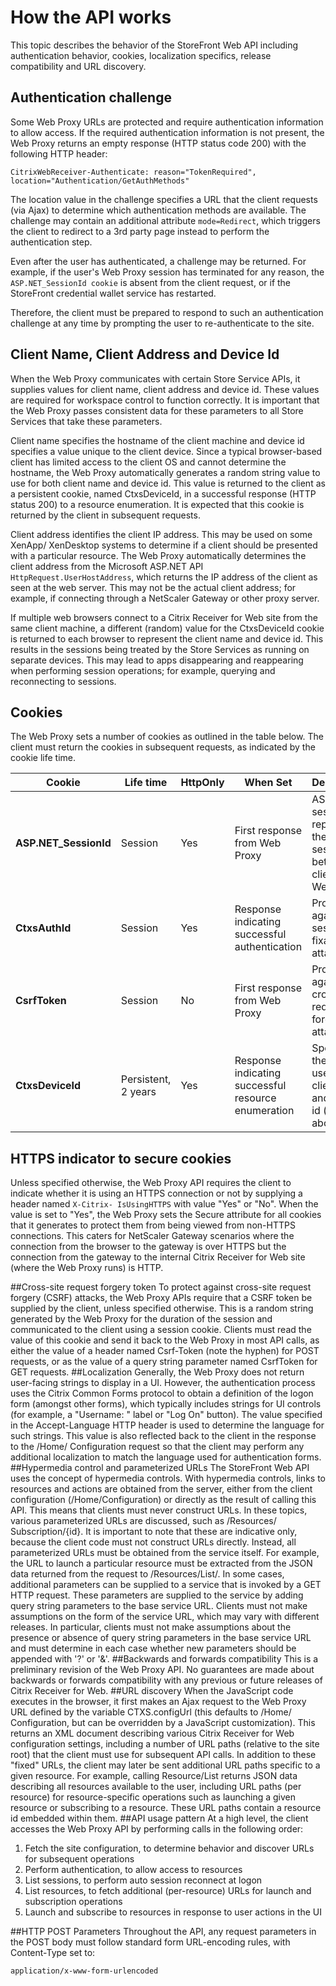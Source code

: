 # How the API works
This topic describes the behavior of the StoreFront Web API including authentication behavior, cookies, localization specifics, release compatibility and URL discovery.
## Authentication challenge
Some Web Proxy URLs are protected and require authentication information to allow access. If the required authentication information is not present, the Web Proxy returns an empty response (HTTP status code 200) with the following HTTP header:
```CitrixWebReceiver-Authenticate: reason="TokenRequired",location="Authentication/GetAuthMethods"```
The location value in the challenge specifies a URL that the client requests (via Ajax) to determine which authentication methods are available. The challenge may contain an additional attribute `mode=Redirect`, which triggers the client to redirect to a 3rd party page instead to perform the authentication step.
Even after the user has authenticated, a challenge may be returned. For example, if the user's Web Proxy session has terminated for any reason, the `ASP.NET_SessionId cookie` is absent from the client request, or if the StoreFront credential wallet service has restarted.Therefore, the client must be prepared to respond to such an authentication challenge at any time by prompting the user to re-authenticate to the site.
## Client Name, Client Address and Device Id
When the Web Proxy communicates with certain Store Service APIs, it supplies values for client name, client address and device id. These values are required for workspace control to function correctly. It is important that the Web Proxy passes consistent data for these parameters to all Store Services that take these parameters.
Client name specifies the hostname of the client machine and device id specifies a value unique to the client device. Since a typical browser-based client has limited access to the client OS and cannot determine the hostname, the Web Proxy automatically generates a random string value to use for both client name and device id. This value is returned to the client as a persistent cookie, named CtxsDeviceId, in a successful response (HTTP status 200) to a resource enumeration. It is expected that this cookie is returned by the client in subsequent requests.
Client address identifies the client IP address. This may be used on some XenApp/ XenDesktop systems to determine if a client should be presented with a particular resource. The Web Proxy automatically determines the client address from the Microsoft ASP.NET API `HttpRequest.UserHostAddress`, which returns the IP address of the client as seen at the web server. This may not be the actual client address; for example, if connecting through a NetScaler Gateway or other proxy server.
If multiple web browsers connect to a Citrix Receiver for Web site from the same client machine, a different (random) value for the CtxsDeviceId cookie is returned to each browser to represent the client name and device id. This results in the sessions being treated by the Store Services as running on separate devices. This may lead to apps disappearing and reappearing when performing session operations; for example, querying and reconnecting to sessions.
## CookiesThe Web Proxy sets a number of cookies as outlined in the table below. The client must return the cookies in subsequent requests, as indicated by the cookie life time.
| Cookie   | Life time | HttpOnly | When Set | Description
|----------|-----------|----------|----------|-----------------------------------------------------|
| **ASP.NET_SessionId** | Session    | Yes | First response from Web Proxy | ASP.NET session id, represents the web session between client and Web Proxy.| 
| **CtxsAuthId** | Session | Yes | Response indicating successful authentication| Protects against session fixation attacks |
|**CsrfToken** | Session | No | First response from Web Proxy | Protects against cross- site request forgery attacks |
| **CtxsDeviceId** | Persistent, 2 years | Yes | Response indicating successful resource enumeration | Specifies the value to use for client name and device id (see above) |

## HTTPS indicator to secure cookiesUnless specified otherwise, the Web Proxy API requires the client to indicate whether it is using an HTTPS connection or not by supplying a header named `X-Citrix- IsUsingHTTPS` with value "Yes" or "No". When the value is set to "Yes", the Web Proxy sets the Secure attribute for all cookies that it generates to protect them from being viewed from non-HTTPS connections. This caters for NetScaler Gateway scenarios where the connection from the browser to the gateway is over HTTPS but the connection from the gateway to the internal Citrix Receiver for Web site (where the Web Proxy runs) is HTTP.##Cross-site request forgery tokenTo protect against cross-site request forgery (CSRF) attacks, the Web Proxy APIs require that a CSRF token be supplied by the client, unless specified otherwise. This is a random string generated by the Web Proxy for the duration of the session and communicated to the client using a session cookie. Clients must read the value of this cookie and send it back to the Web Proxy in most API calls, as either the value of a header named Csrf-Token (note the hyphen) for POST requests, or as the value of a query string parameter named CsrfToken for GET requests.##LocalizationGenerally, the Web Proxy does not return user-facing strings to display in a UI. However, the authentication process uses the Citrix Common Forms protocol to obtain a definition of the logon form (amongst other forms), which typically includes strings for UI controls (for example, a "Username: " label or "Log On" button). The value specified in the Accept-Language HTTP header is used to determine the language for such strings. This value is also reflected back to the client in the response to the /Home/ Configuration request so that the client may perform any additional localization to match the language used for authentication forms.##Hypermedia control and parameterized URLsThe StoreFront Web API uses the concept of hypermedia controls. With hypermedia controls, links to resources and actions are obtained from the server, either from the client configuration (/Home/Configuration) or directly as the result of calling this API. This means that clients must never construct URLs.In these topics, various parameterized URLs are discussed, such as /Resources/ Subscription/{id}. It is important to note that these are indicative only, because the client code must not construct URLs directly. Instead, all parameterized URLs must be obtained from the service itself. For example, the URL to launch a particular resource must be extracted from the JSON data returned from the request to /Resources/List/.In some cases, additional parameters can be supplied to a service that is invoked by a GET HTTP request. These parameters are supplied to the service by adding query string parameters to the base service URL. Clients must not make assumptions on the form of the service URL, which may vary with different releases. In particular, clients must not make assumptions about the presence or absence of query string parameters in the base service URL and must determine in each case whether new parameters should be appended with '?' or '&'.##Backwards and forwards compatibilityThis is a preliminary revision of the Web Proxy API. No guarantees are made about backwards or forwards compatibility with any previous or future releases of Citrix Receiver for Web.##URL discoveryWhen the JavaScript code executes in the browser, it first makes an Ajax request to the Web Proxy URL defined by the variable CTXS.configUrl (this defaults to /Home/ Configuration, but can be overridden by a JavaScript customization). This returns an XML document describing various Citrix Receiver for Web configuration settings, including a number of URL paths (relative to the site root) that the client must use for subsequent API calls. In addition to these "fixed" URLs, the client may later be sent additional URL paths specific to a given resource. For example, calling Resource/List returns JSON data describing all resources available to the user, including URL paths (per resource) for resource-specific operations such as launching a given resource or subscribing to a resource. These URL paths contain a resource id embedded within them.##API usage patternAt a high level, the client accesses the Web Proxy API by performing calls in the following order:
1. Fetch the site configuration, to determine behavior and discover URLs for subsequent operations2. Perform authentication, to allow access to resources3. List sessions, to perform auto session reconnect at logon4. List resources, to fetch additional (per-resource) URLs for launch and subscription operations5. Launch and subscribe to resources in response to user actions in the UI##HTTP POST ParametersThroughout the API, any request parameters in the POST body must follow standard form URL-encoding rules, with Content-Type set to:
```
application/x-www-form-urlencoded
```

